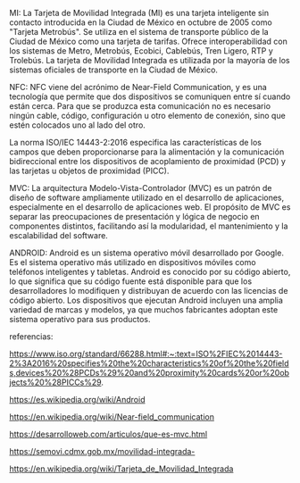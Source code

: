 MI:
La Tarjeta de Movilidad Integrada (MI) es una tarjeta inteligente sin contacto introducida en la Ciudad de México en octubre de 2005 como "Tarjeta Metrobús". Se utiliza en el sistema de transporte público de la Ciudad de México como una tarjeta de tarifas. Ofrece interoperabilidad con los sistemas de Metro, Metrobús, Ecobici, Cablebús, Tren Ligero, RTP y Trolebús. La tarjeta de Movilidad Integrada es utilizada por la mayoría de los sistemas oficiales de transporte en la Ciudad de México.


NFC:
NFC viene del acrónimo de Near-Field Communication, y es una tecnología que permite que dos dispositivos se comuniquen entre sí cuando están cerca. Para que se produzca esta comunicación no es necesario ningún cable, código, configuración u otro elemento de conexión, sino que estén colocados uno al lado del otro.

La norma ISO/IEC 14443-2:2016 especifica las características de los campos que deben proporcionarse para la alimentación y la comunicación bidireccional entre los dispositivos de acoplamiento de proximidad (PCD) y las tarjetas u objetos de proximidad (PICC).


MVC:
La arquitectura Modelo-Vista-Controlador (MVC) es un patrón de diseño de software ampliamente utilizado en el desarrollo de aplicaciones, especialmente en el desarrollo de aplicaciones web. El propósito de MVC es separar las preocupaciones de presentación y lógica de negocio en componentes distintos, facilitando así la modularidad, el mantenimiento y la escalabilidad del software.


ANDROID: 
Android es un sistema operativo móvil desarrollado por Google. Es el sistema operativo más utilizado en dispositivos móviles como teléfonos inteligentes y tabletas. Android es conocido por su código abierto, lo que significa que su código fuente está disponible para que los desarrolladores lo modifiquen y distribuyan de acuerdo con las licencias de código abierto. Los dispositivos que ejecutan Android incluyen una amplia variedad de marcas y modelos, ya que muchos fabricantes adoptan este sistema operativo para sus productos.




referencias:

https://www.iso.org/standard/66288.html#:~:text=ISO%2FIEC%2014443-2%3A2016%20specifies%20the%20characteristics%20of%20the%20fields,devices%20%28PCDs%29%20and%20proximity%20cards%20or%20objects%20%28PICCs%29.

https://es.wikipedia.org/wiki/Android

https://en.wikipedia.org/wiki/Near-field_communication

https://desarrolloweb.com/articulos/que-es-mvc.html

https://semovi.cdmx.gob.mx/movilidad-integrada-

https://en.wikipedia.org/wiki/Tarjeta_de_Movilidad_Integrada
